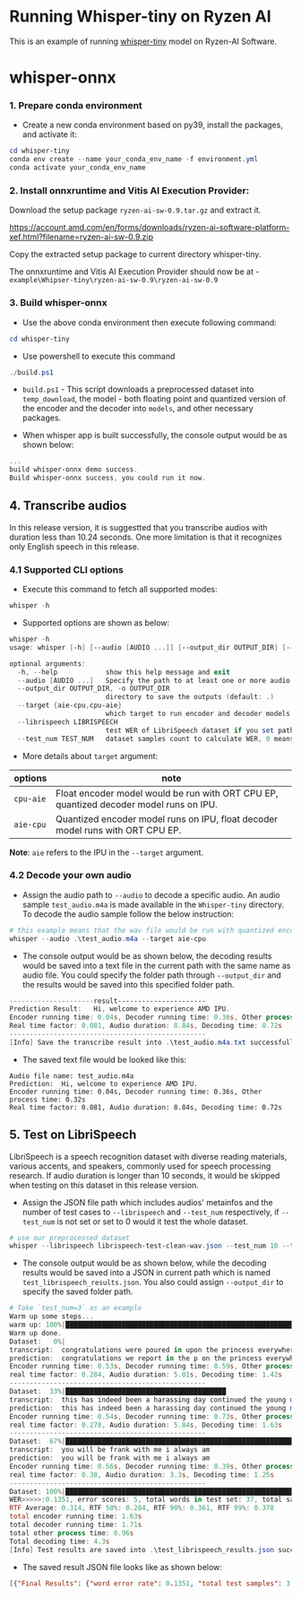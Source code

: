 # Running Whisper-tiny on Ryzen AI

This is an example of running [whisper-tiny](https://huggingface.co/openai/whisper-tiny) model on Ryzen-AI Software. 


# whisper-onnx

### 1. Prepare conda environment
- Create a new conda environment based on py39, install the packages, and activate it:
```powershell
cd whisper-tiny
conda env create --name your_conda_env_name -f environment.yml
conda activate your_conda_env_name
```

### 2. Install onnxruntime and Vitis AI Execution Provider:
Download the setup package ``ryzen-ai-sw-0.9.tar.gz`` and extract it. 

https://account.amd.com/en/forms/downloads/ryzen-ai-software-platform-xef.html?filename=ryzen-ai-sw-0.9.zip

Copy the extracted setup package to current directory whisper-tiny.

The onnxruntime and Vitis AI Execution Provider should now be at - ``example\Whipser-tiny\ryzen-ai-sw-0.9\ryzen-ai-sw-0.9``

### 3. Build whisper-onnx
- Use the above conda environment then execute following command:

```powershell
cd whisper-tiny
```
- Use powershell to execute this command
```powershell
./build.ps1
```

- ``build.ps1`` - This script downloads a preprocessed dataset into ``temp_download``, the model - both floating point and quantized version of the encoder and the decoder into ``models``, and other necessary packages. 

- When whisper app is built successfully, the console output would be as shown below:
```powershell
...
build whisper-onnx demo success.
Build whisper-onnx success, you could run it now.
```


## 4. Transcribe audios
In this release version, it is suggestted that you transcribe audios with duration less than 10.24 seconds. One more limitation is that it recognizes only English speech in this release. 

### 4.1 Supported CLI options
- Execute this command to fetch all supported modes:
```powershell
whisper -h
```
- Supported options are shown as below:
```powershell
whisper -h
usage: whisper [-h] [--audio [AUDIO ...]] [--output_dir OUTPUT_DIR] [--target {aie-cpu,cpu-aie}] [--librispeech LIBRISPEECH] [--test_num TEST_NUM]

optional arguments:
  -h, --help            show this help message and exit
  --audio [AUDIO ...]   Specify the path to at least one or more audio files (wav, mp4, mp3, etc.). e.g. --audio aaa.mp4 bbb.mp3 ccc.mp4 (default: None)
  --output_dir OUTPUT_DIR, -o OUTPUT_DIR
                        directory to save the outputs (default: .)
  --target {aie-cpu,cpu-aie}
                        which target to run encoder and decoder models (default: cpu-aie)
  --librispeech LIBRISPEECH
                        test WER of LibriSpeech dataset if you set path of LibriSpeech dataset. (default: None)
  --test_num TEST_NUM   dataset samples count to calculate WER, 0 means whole dataset. (default: 0)
```

- More details about `target` argument:

| options | note |
|---------|------|
|`cpu-aie`|Float encoder model would be run with ORT CPU EP, quantized decoder model runs on IPU.|
|`aie-cpu`|Quantized encoder model runs on IPU, float decoder model runs with ORT CPU EP.|

**Note**: ``aie`` refers to the IPU in the ``--target`` argument. 

### 4.2 Decode your own audio
- Assign the audio path to `--audio` to decode a specific audio. An audio sample `test_audio.m4a` is made available in the `Whisper-tiny` directory. To decode the audio sample follow the below instruction:
```powershell
# this example means that the wav file would be run with quantized encoder onnx model on AIE and float decoder onnx model on ORT CPU EP
whisper --audio .\test_audio.m4a --target aie-cpu
```
- The console output would be as shown below, the decoding results would be saved into a text file in the current path with the same name as audio file. You could specify the folder path through `--output_dir` and the results would be saved into this specified folder path.
```powershell
---------------------result----------------------
Prediction Result:   Hi, welcome to experience AMD IPU.
Encoder running time: 0.04s, Decoder running time: 0.36s, Other process time: 0.32s
Real time factor: 0.081, Audio duration: 8.84s, Decoding time: 0.72s
-------------------------------------------------
[Info] Save the transcribe result into .\test_audio.m4a.txt successfully.
```
- The saved text file would be looked like this:
```text
Audio file name: test_audio.m4a
Prediction:  Hi, welcome to experience AMD IPU.
Encoder running time: 0.04s, Decoder running time: 0.36s, Other process time: 0.32s
Real time factor: 0.081, Audio duration: 8.84s, Decoding time: 0.72s
```


## 5. Test on LibriSpeech
LibriSpeech is a speech recognition dataset with diverse reading materials, various accents, and speakers, commonly used for speech processing research. If audio duration is longer than 10 seconds, it would be skipped when testing on this dataset in this release version.

- Assign the JSON file path which includes audios' metainfos and the number of test cases to `--librispeech` and `--test_num` respectively, if `--test_num` is not set or set to 0 would it test the whole dataset.
```powershell
# use our preprocessed dataset
whisper --librispeech librispeech-test-clean-wav.json --test_num 10 --target cpu-aie

```

- The console output would be as shown below, while the decoding results would be saved into a JSON in current path which is named `test_librispeech_results.json`. You also could assign `--output_dir` to specify the saved folder path.
```powershell
# Take `test_num=3` as an example
Warm up some steps...
warm up: 100%|████████████████████████████████████████████████████████████████████████████████████████████████████████████████████████| 3/3 [00:09<00:00,  3.16s/audio]
Warm up done.
Dataset:   0%|                                                                                                                                | 0/3 [00:00<?, ?audio/s]---------------------result----------------------
transcript:  congratulations were poured in upon the princess everywhere during her journey
prediction:  congratulations we report in the p on the princess everywhere during her journey
Encoder running time: 0.53s, Decoder running time: 0.59s, Other process time: 0.3s
real time factor: 0.284, Audio duration: 5.01s, Decoding time: 1.42s
-------------------------------------------------
Dataset:  33%|████████████████████████████████████████                                                                                | 1/3 [00:01<00:02,  1.42s/audio]---------------------result----------------------
transcript:  this has indeed been a harassing day continued the young man his eyes fixed upon his friend
prediction:  this has indeed been a harassing day continued the young man his eyes fixed upon his friend
Encoder running time: 0.54s, Decoder running time: 0.73s, Other process time: 0.36s
real time factor: 0.278, Audio duration: 5.84s, Decoding time: 1.63s
-------------------------------------------------
Dataset:  67%|████████████████████████████████████████████████████████████████████████████████                                        | 2/3 [00:03<00:01,  1.54s/audio]---------------------result----------------------
transcript:  you will be frank with me i always am
prediction:  you will be frank with me i always am
Encoder running time: 0.56s, Decoder running time: 0.39s, Other process time: 0.3s
real time factor: 0.38, Audio duration: 3.3s, Decoding time: 1.25s
-------------------------------------------------
Dataset: 100%|████████████████████████████████████████████████████████████████████████████████████████████████████████████████████████| 3/3 [00:04<00:00,  1.44s/audio]
WER>>>>>:0.1351, error scores: 5, total words in test set: 37, total samples: 3
RTF Average: 0.314, RTF 50%: 0.284, RTF 90%: 0.361, RTF 99%: 0.378
total encoder running time: 1.63s
total decoder running time: 1.71s
total other process time: 0.96s
Total decoding time: 4.3s
[Info] Test results are saved into .\test_librispeech_results.json successfully.
```

- The saved result JSON file looks like as shown below:
```json
[{"Final Results": {"word error rate": 0.1351, "total test samples": 3, "error scores": 5, "total test words": 37, "RTF Average": 0.314, "RTF 50%": 0.284, "RTF 90%": 0.361, "RTF 99%": 0.378, "total decoding time": "4.3s", "total encoder running time": "1.63s", "total decoder running time": "1.71s", "total other process time": "0.96s"}}, {"fname": "test-clean-wav/6930/75918/6930-75918-0002.wav", "transcript": "congratulations were poured in upon the princess everywhere during her journey", "prediction": "congratulations we report in the p on the princess everywhere during her journey", "real time factor": 0.284, "audio duration": "5.01s", "decoding time": "1.42s", "encoder running time": "0.53s", "decoder running time": "0.59s", "other process time": "0.3s"}, {"fname": "test-clean-wav/6930/75918/6930-75918-0006.wav", "transcript": "this has indeed been a harassing day continued the young man his eyes fixed upon his friend", "prediction": "this has indeed been a harassing day continued the young man his eyes fixed upon his friend", "real time factor": 0.278, "audio duration": "5.84s", "decoding time": "1.63s", "encoder running time": "0.54s", "decoder running time": "0.73s", "other process time": "0.36s"}, {"fname": "test-clean-wav/6930/75918/6930-75918-0007.wav", "transcript": "you will be frank with me i always am", "prediction": "you will be frank with me i always am", "real time factor": 0.38, "audio duration": "3.3s", "decoding time": "1.25s", "encoder running time": "0.56s", "decoder running time": "0.39s", "other process time": "0.3s"}]
```


